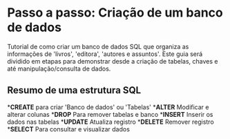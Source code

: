 # Passo a passo: Criação de um banco de dados
 Tutorial de como criar um banco de dados SQL que organiza
as informações de 'livros', 'editora', 'autores e assuntos'.
Este guia será dividido em etapas para demonstrar desde a
criação de tabelas, chaves e até manipulação/consulta de dados.

## Resumo de uma estrutura SQL
*__CREATE__ para criar 'Banco de dados' ou 'Tabelas'
*__ALTER__ Modificar e alterar colunas
*__DROP__ Para remover tabelas e banco
*__INSERT__ Inserir os dados nas tabelas
*__UPDATE__ Atualiza registro
*__DELETE__ Remover registro
*__SELECT__ Para consultar e visualizar dados